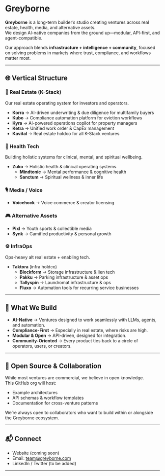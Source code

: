 # Greyborne

**Greyborne** is a long-term builder’s studio creating ventures across real estate, health, media, and alternative assets.  
We design AI-native companies from the ground up—modular, API-first, and agent-compatible.  

Our approach blends **infrastructure + intelligence + community**, focused on solving problems in markets where trust, compliance, and workflows matter most.

---

## 🌐 Vertical Structure

### 🏢 Real Estate (K-Stack)
Our real estate operating system for investors and operators.
- **Korra** → AI-driven underwriting & due diligence for multifamily buyers  
- **Kubo** → Compliance automation platform for eviction workflows  
- **Kyra** → AI-powered operations copilot for property managers  
- **Ketra** → Unified work order & CapEx management  
- **Kavital** → Real estate holdco for all K-Stack ventures  

### 🧠 Health Tech
Building holistic systems for clinical, mental, and spiritual wellbeing.
- **Zuko** → Holistic health & clinical operating systems  
  - **Mindtonic** → Mental performance & cognitive health  
  - **Sanctum** → Spiritual wellness & inner life  

### 🎙️ Media / Voice
- **Voicehock** → Voice commerce & creator licensing  

### 🎮 Alternative Assets
- **Pixl** → Youth sports & collectible media  
- **Synk** → Gamified productivity & personal growth  

### ⚙️ InfraOps
Ops-heavy alt real estate + enabling tech.
- **Taktora** (infra holdco)
  - **Blockform** → Storage infrastructure & lien tech  
  - **Pakku** → Parking infrastructure & asset ops  
  - **Tallyspin** → Laundromat infrastructure & ops  
  - **Fluxo** → Automation tools for recurring service businesses  

---

## 🚀 What We Build
- **AI-Native** → Ventures designed to work seamlessly with LLMs, agents, and automation.  
- **Compliance-First** → Especially in real estate, where risks are high.  
- **Modular & Open** → API-driven, designed for integration.  
- **Community-Oriented** → Every product ties back to a circle of operators, users, or creators.  

---

## 🌱 Open Source & Collaboration
While most ventures are commercial, we believe in open knowledge.  
This GitHub org will host:
- Example architectures  
- API schemas & workflow templates  
- Documentation for cross-venture patterns  

We’re always open to collaborators who want to build within or alongside the Greyborne ecosystem.  

---

## 📬 Connect
- Website (coming soon)  
- Email: [team@greyborne.com](mailto:team@greyborne.com)  
- LinkedIn / Twitter (to be added)  

---
